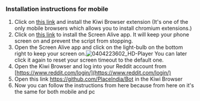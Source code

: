 ### Installation instructions for mobile
1. Click on [this link](https://play.google.com/store/apps/details?id=com.kiwibrowser.browser) and install the Kiwi Browser extension (It's one of the only mobile browsers which allows you to install chromium extensions.)
2. Click on [this link](https://play.google.com/store/apps/details?id=in.snapcore.screen_alive) to install the Screen Alive app. It will keep your phone screen on and prevent the script from stopping.
3. Open the Screen Alive app and click on the light-bulb on the bottom right to keep your screen on.![0404223602_HD-Player](https://user-images.githubusercontent.com/67459484/161595810-580be62e-e62a-41cb-bb5e-f0a8c89df1cd.jpg)
You can later click it again to reset your screen timeout to the default one.
4. Open the Kiwi Browser and log into your Reddit account from [https://www.reddit.com/login/](https://www.reddit.com/login/)
5. Open this link https://github.com/PlaceIndia/Bot in the Kiwi Browser
6. Now you can follow the instructions from here because from here on it's the same for both mobile and pc
